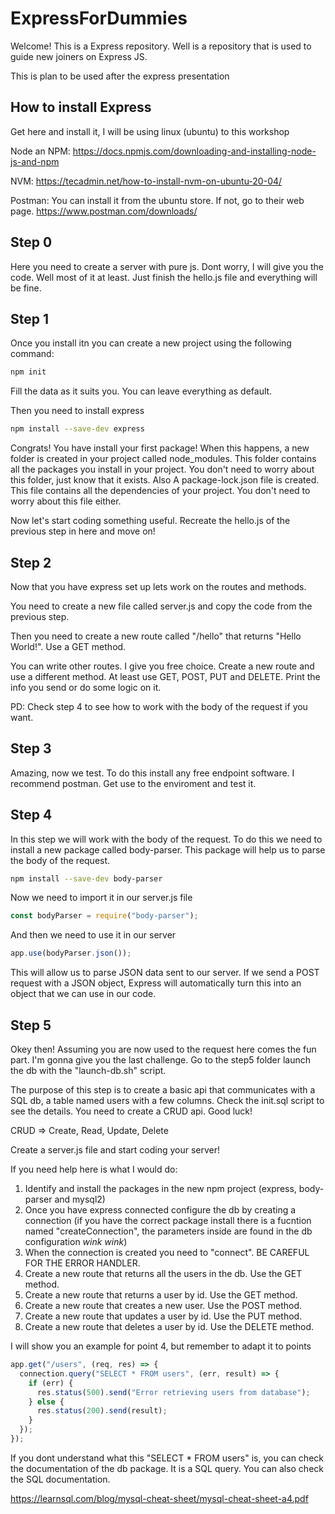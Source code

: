 # ExpressForDummies

Welcome! This is a Express repository. Well is a repository that is used to guide new joiners on Express JS.

This is plan to be used after the express presentation

## How to install Express

Get here and install it, I will be using linux (ubuntu) to this workshop

Node an NPM:
https://docs.npmjs.com/downloading-and-installing-node-js-and-npm

NVM:
https://tecadmin.net/how-to-install-nvm-on-ubuntu-20-04/

Postman:
You can install it from the ubuntu store. If not, go to their web page.
https://www.postman.com/downloads/

## Step 0

Here you need to create a server with pure js. Dont worry, I will give you the code. Well most of it at least. Just finish the hello.js file and everything will be fine.

## Step 1

Once you install itn you can create a new project using the following command:

```bash
npm init
```

Fill the data as it suits you. You can leave everything as default.

Then you need to install express

```bash
npm install --save-dev express
```

Congrats! You have install your first package! When this happens, a new folder is created in your project called node_modules. This folder contains all the packages you install in your project. You don't need to worry about this folder, just know that it exists. Also A package-lock.json file is created. This file contains all the dependencies of your project. You don't need to worry about this file either.

Now let's start coding something useful. Recreate the hello.js of the previous step in here and move on!

## Step 2

Now that you have express set up lets work on the routes and methods.

You need to create a new file called server.js and copy the code from the previous step.

Then you need to create a new route called "/hello" that returns "Hello World!". Use a GET method.

You can write other routes. I give you free choice. Create a new route and use a different method. At least use GET, POST, PUT and DELETE. Print the info you send or do some logic on it.

PD: Check step 4 to see how to work with the body of the request if you want.

## Step 3

Amazing, now we test. To do this install any free endpoint software. I recommend postman. Get use to the enviroment and test it.

## Step 4

In this step we will work with the body of the request. To do this we need to install a new package called body-parser. This package will help us to parse the body of the request.

```bash
npm install --save-dev body-parser
```

Now we need to import it in our server.js file

```javascript
const bodyParser = require("body-parser");
```

And then we need to use it in our server

```javascript
app.use(bodyParser.json());
```
This will allow us to parse JSON data sent to our server. If we send a POST request with a JSON object, Express will automatically turn this into an object that we can use in our code.

## Step 5
Okey then! Assuming you are now used to the request here comes the fun part. I'm gonna give you the last challenge. Go to the step5 folder launch the db with the "launch-db.sh" script.

The purpose of this step is to create a basic api that communicates with a SQL db, a table named users with a few columns. Check the init.sql script to see the details. You need to create a CRUD api. Good luck!

CRUD => Create, Read, Update, Delete

Create a server.js file and start coding your server!

If you need help here is what I would do:
1. Identify and install the packages in the new npm project (express, body-parser and mysql2)
2. Once you have express connected configure the db by creating a connection (if you have the correct package install there is a fucntion named "createConnection", the parameters inside are found in the db configuration *wink wink*)
3. When the connection is created you need to "connect". BE CAREFUL FOR THE ERROR HANDLER.
4. Create a new route that returns all the users in the db. Use the GET method.
5. Create a new route that returns a user by id. Use the GET method.
6. Create a new route that creates a new user. Use the POST method.
7. Create a new route that updates a user by id. Use the PUT method.
8. Create a new route that deletes a user by id. Use the DELETE method.

I will show you an example for point 4, but remember to adapt it to points

```javascript
app.get("/users", (req, res) => {
  connection.query("SELECT * FROM users", (err, result) => {
    if (err) {
      res.status(500).send("Error retrieving users from database");
    } else {
      res.status(200).send(result);
    }
  });
});
```

If you dont understand what this "SELECT * FROM users" is, you can check the documentation of the db package. It is a SQL query. You can also check the SQL documentation.

https://learnsql.com/blog/mysql-cheat-sheet/mysql-cheat-sheet-a4.pdf